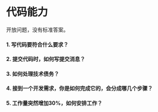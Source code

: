 # 代码能力

开放问题，没有标准答案。

#### 1. 写代码要符合什么要求？

#### 2. 提交代码时，如何写提交消息？

#### 3. 如何处理技术债务？

#### 4. 接到一个开发需求，你是如何完成它的，会分成哪几个步骤？

#### 5. 工作量突然增加30%，如何安排工作？

